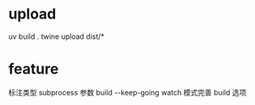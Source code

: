 

# upload
  uv build .
  twine upload dist/*

# feature
  标注类型
  subprocess 参数
  build --keep-going
  watch 模式完善 build 选项